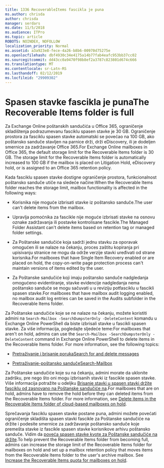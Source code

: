 ```yaml
---
title: 1336 RecoverableItems fascikla je puna
ms.author: chrisda
author: chrisda
manager: serdars
ms.date: 11/5/2018
ms.audience: ITPro
ms.topic: article
ROBOTS: NOINDEX, NOFOLLOW
localization_priority: Normal
ms.assetid: a3a923e8-fece-4a26-b8b6-00970d75275e
ms.openlocfilehash: dbf4930c34e4175a14b77fab4eafc953bb37cc02
ms.sourcegitcommit: dd43cc0a9470f98b8ef2a3787c823801d674c666
ms.translationtype: MT
ms.contentlocale: sr-Latn-RS
ms.lasthandoff: 02/12/2019
ms.locfileid: "29909302"
---
```

# <a name="the-recoverable-items-folder-is-full"></a><span data-ttu-id="c0d9c-102">Spasen stavke fascikla je puna</span><span class="sxs-lookup"><span data-stu-id="c0d9c-102">The Recoverable Items folder is full</span></span>

<span data-ttu-id="c0d9c-p101">Za Exchange Online poštanskih sandučića u Office 365, ograničenje skladištenja podrazumevanu fasciklu spasen stavke je 30 GB. Ograničenje prostora za fasciklu spasen stavke automatski se povećao na 100 GB, ako poštansko sanduče stavljen na parnice drži, drži eDiscovery, ili je dodeljen smernice za zadržavanje Office 365.</span><span class="sxs-lookup"><span data-stu-id="c0d9c-p101">For Exchange Online mailboxes in Office 365, the default storage limit for the Recoverable Items folder is 30 GB. The storage limit for the Recoverable Items folder is automatically increased to 100 GB if the mailbox is placed on Litigation Hold, eDiscovery hold, or is assigned to an Office 365 retention policy.</span></span>
  
<span data-ttu-id="c0d9c-105">Kada fasciklu spasen stavke dostigne ograničenje prostora, funkcionalnost poštansko sanduče utiče na sledeće načine:</span><span class="sxs-lookup"><span data-stu-id="c0d9c-105">When the Recoverable Items folder reaches the storage limit, mailbox functionality is affected in the following ways:</span></span>
  
- <span data-ttu-id="c0d9c-106">Korisnika nije moguće izbrisati stavke iz poštansko sanduče.</span><span class="sxs-lookup"><span data-stu-id="c0d9c-106">The user can't delete items from the mailbox.</span></span>
    
- <span data-ttu-id="c0d9c-107">Upravlja pomoćnika za fascikle nije moguće izbrisati stavke na osnovu oznake zadržavanja ili postavke kontrolisane fascikle.</span><span class="sxs-lookup"><span data-stu-id="c0d9c-107">The Managed Folder Assistant can't delete items based on retention tag or managed folder settings.</span></span>
    
- <span data-ttu-id="c0d9c-108">Za Poštanske sandučiće koja sadrži jednu stavku za oporavak omogućen ili se nalaze na čekanju, proces zaštitu kopiranja pri upisivanju stranice ne mogu da održe verzije stavki uređivati od strane korisnika.</span><span class="sxs-lookup"><span data-stu-id="c0d9c-108">For mailboxes that have Single Item Recovery enabled or are placed on hold, the copy-on-write page protection process can't maintain versions of items edited by the user.</span></span>
    
- <span data-ttu-id="c0d9c-109">Za Poštanske sandučiće koji imaju poštansko sanduče nadgledanja omogućeno evidentiranje, stavke evidencije nadgledanja nema poštansko sanduče se mogu sačuvati u u reviziju potfasciklu u fascikli spasen stavke.</span><span class="sxs-lookup"><span data-stu-id="c0d9c-109">For mailboxes that have mailbox audit logging enabled, no mailbox audit log entries can be saved in the Audits subfolder in the Recoverable Items folder.</span></span>
    
<span data-ttu-id="c0d9c-p102">Za Poštanske sandučiće koje se ne nalaze na čekanju, možete koristiti admini na `Search-Mailbox -SearchDumpsterOnly -DeleteContent` komandu u Exchange Online PowerShell da biste izbrisali stavke u fascikli spasen stavke. Za više informacija, pogledajte sljedeće teme:</span><span class="sxs-lookup"><span data-stu-id="c0d9c-p102">For mailboxes that aren't on hold, admins can use the  `Search-Mailbox -SearchDumpsterOnly -DeleteContent` command in Exchange Online PowerShell to delete items in the Recoverable Items folder. For more information, see the following topics:</span></span> 
  
- [<span data-ttu-id="c0d9c-112">Pretraživanje i brisanje poruka</span><span class="sxs-lookup"><span data-stu-id="c0d9c-112">Search for and delete messages</span></span>](https://docs.microsoft.com/office365/securitycompliance/search-for-and-delete-messagesadmin-help)
    
- [<span data-ttu-id="c0d9c-113">Pretraživanje-poštansko sanduče</span><span class="sxs-lookup"><span data-stu-id="c0d9c-113">Search-Mailbox</span></span>](https://docs.microsoft.com/powershell/module/exchange/mailboxes/Search-Mailbox)
    
<span data-ttu-id="c0d9c-p103">Za Poštanske sandučiće koje su na čekanju, admini morate da uklonite zadršku, pre nego što oni mogu izbrisanih stavki iz fascikle spasen stavke. Više informacija potražite u odeljku [Brisanje stavki u spasen stavki držite fasciklu od zasnovano na Poštanske sandučiće na](https://docs.microsoft.com/office365/securitycompliance/delete-items-in-the-recoverable-items-folder-of-mailboxes-on-hold).</span><span class="sxs-lookup"><span data-stu-id="c0d9c-p103">For mailboxes that are on hold, admins have to remove the hold before they can deleted items from the Recoverable Items folder. For more information, see [Delete items in the Recoverable Items folder of cloud-based mailboxes on hold](https://docs.microsoft.com/office365/securitycompliance/delete-items-in-the-recoverable-items-folder-of-mailboxes-on-hold).</span></span>
  
<span data-ttu-id="c0d9c-p104">Sprečavanja fasciklu spasen stavke postane puna, admini možete povećati ograničenje skladišta spasen stavki fascikle za Poštanske sandučiće na držite i podesite smernice za zadržavanje poštansko sanduče koje premešta stavke iz fascikle spasen stavke korisnikove arhivu poštansko sanduče. Vidim da [poveća spasen stavke kvote za Poštanske sandučiće na držite](https://docs.microsoft.com/office365/securitycompliance/increase-the-recoverable-quota-for-mailboxes-on-hold).</span><span class="sxs-lookup"><span data-stu-id="c0d9c-p104">To help prevent the Recoverable Items folder from becoming full, admins can increase the storage limit of the Recoverable Items folder for mailboxes on hold and set up a mailbox retention policy that moves items from the Recoverable Items folder to the user's archive mailbox. See [Increase the Recoverable Items quota for mailboxes on hold](https://docs.microsoft.com/office365/securitycompliance/increase-the-recoverable-quota-for-mailboxes-on-hold).</span></span>
  

